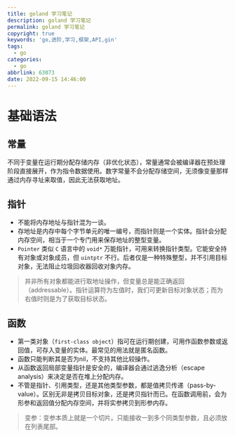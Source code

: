 ```yaml
---
title: goland 学习笔记
description: goland 学习笔记
permalink: goland 学习笔记
copyright: true
keywords: 'go,进阶,学习,框架,API,gin'
tags:
  - go
categories:
  - go
abbrlink: 63073
date: 2022-09-15 14:46:00
---
```


# 基础语法
## 常量
不同于变量在运行期分配存储内存（非优化状态），常量通常会被编译器在预处理阶段直接展开，作为指令数据使用。数字常量不会分配存储空间，无须像变量那样通过内存寻址来取值，因此无法获取地址。

## 指针
+ 不能将内存地址与指针混为一谈。
+ 存地址是内存中每个字节单元的唯一编号，而指针则是一个实体。指针会分配内存空间，相当于一个专门用来保存地址的整型变量。
+ `Pointer` 类似 `C` 语言中的 `void*` 万能指针，可用来转换指针类型。它能安全持有对象或对象成员，但 `uintptr` 不行。后者仅是一种特殊整型，并不引用目标对象，无法阻止垃圾回收器回收对象内存。

> 并非所有对象都能进行取地址操作，但变量总是能正确返回（addressable）。指针运算符为左值时，我们可更新目标对象状态；而为右值时则是为了获取目标状态。

## 函数
+ 第一类对象（`first-class object`）指可在运行期创建，可用作函数参数或返回值，可存入变量的实体。最常见的用法就是匿名函数。
+ 函数只能判断其是否为nil，不支持其他比较操作。
+ 从函数返回局部变量指针是安全的，编译器会通过逃逸分析（escape analysis）来决定是否在堆上分配内存。
+ 不管是指针、引用类型，还是其他类型参数，都是值拷贝传递（pass-by-value）。区别无非是拷贝目标对象，还是拷贝指针而已。在函数调用前，会为形参和返回值分配内存空间，并将实参拷贝到形参内存。

> 变参：变参本质上就是一个切片。只能接收一到多个同类型参数，且必须放在列表尾部。



<!--more-->